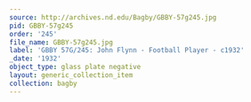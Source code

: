 ```yaml
---
source: http://archives.nd.edu/Bagby/GBBY-57g245.jpg
pid: GBBY-57g245
order: '245'
file_name: GBBY-57g245.jpg
label: 'GBBY 57G/245: John Flynn - Football Player - c1932'
_date: '1932'
object_type: glass plate negative
layout: generic_collection_item
collection: bagby
---
```

